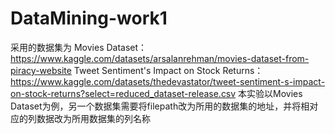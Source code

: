 # DataMining-work1
采用的数据集为
Movies Dataset：https://www.kaggle.com/datasets/arsalanrehman/movies-dataset-from-piracy-website
Tweet Sentiment's Impact on Stock Returns：https://www.kaggle.com/datasets/thedevastator/tweet-sentiment-s-impact-on-stock-returns?select=reduced_dataset-release.csv
本实验以Movies Dataset为例，另一个数据集需要将filepath改为所用的数据集的地址，并将相对应的列数据改为所用数据集的列名称
